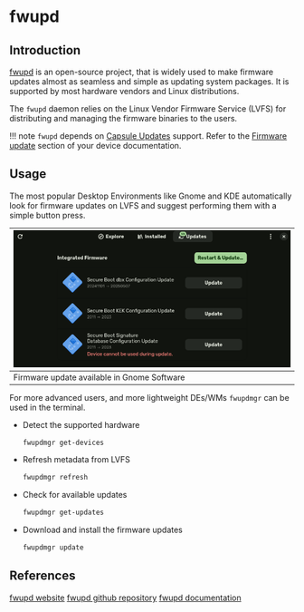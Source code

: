 # fwupd

## Introduction

[fwupd][fwupd website] is an open-source project, that
is widely used to make firmware updates almost as seamless and simple
as updating system packages. It is supported by most hardware vendors
and Linux distributions.

The `fwupd` daemon relies on the Linux Vendor Firmware Service (LVFS)
for distributing and managing the firmware binaries to the users.

!!! note
     `fwupd` depends on
     [Capsule Updates](https://docs.dasharo.com/guides/capsule-update/)
     support. Refer to the [Firmware update](https://docs.dasharo.com/unified/novacustom/firmware-update/)
     section of your device documentation.

## Usage

The most popular Desktop Environments like Gnome and KDE automatically
look for firmware updates on LVFS and suggest performing them with a
simple button press.

|![Firmware update available in Gnome Software](./images/fwupd-gnome.png)|
|--|
|Firmware update available in Gnome Software|

For more advanced users, and more lightweight
DEs/WMs `fwupdmgr` can be used in the terminal.

* Detect the supported hardware

    ```bash
    fwupdmgr get-devices
    ```

* Refresh metadata from LVFS

    ```bash
    fwupdmgr refresh
    ```

* Check for available updates

    ```bash
    fwupdmgr get-updates
    ```

* Download and install the firmware updates

    ```bash
    fwupdmgr update
    ```

## References

[fwupd website][fwupd website]
[fwupd github repository][fwupd github repository]
[fwupd documentation][fwupd documentation]

[fwupd website]: https://fwupd.org
[fwupd github repository]: https://github.com/fwupd/fwupd
[fwupd documentation]: https://lvfs.readthedocs.io
